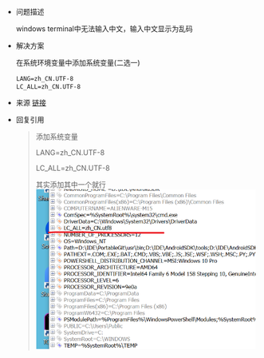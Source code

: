 - 问题描述
  
  windows terminal中无法输入中文，输入中文显示为乱码

- 解决方案

  在系统环境变量中添加系统变量(二选一)

   ```
   LANG=zh_CN.UTF-8
   LC_ALL=zh_CN.UTF-8
   ```

- 来源
  [链接](https://answers.microsoft.com/zh-hans/windows/forum/windows_10-ime/win-10/07ca1410-cc2b-47e1-a424-c01b57dabdbe)

- 回复引用
  >
  >添加系统变量
  >
  >LANG=zh_CN.UTF-8
  >
  >LC_ALL=zh_CN.UTF-8
  >
  >其实添加其中一个就行
  > ![环境变量](./garbled_in_wt/001.png)